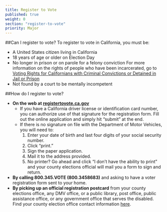 ```yaml
---
title: Register to Vote
published: true
weight: 0
section: "register-to-vote"
priority: Major
---
```


##Can I register to vote?
To register to vote in California, you must be:
- A United States citizen living in California
- 18 years of age or older on Election Day
- No longer in prison or on parole for a felony conviction
For more information on the rights of people who have been incarcerated, go to [Voting Rights for Californians with Criminal Convictions or Detained in Jail or Prison](http://www.sos.ca.gov/elections/voting-resources/new-voters/who-can-vote-california/voting-rights-californians/)
- Not found by a court to be mentally incompetent

##How do I register to vote?
- **On the web at [registertovote.ca.gov](https://www,registertovote.ca.gov)**
	- If you have a California driver license or identification card number, you can authorize use of that signature for the registration form.  Fill out the online application and simply hit “submit” at the end.
	- If there is no signature on file with the Department of Motor Vehicles, you will need to:
		1. Enter your date of birth and last four digits of your social security number.
		2. Click “print.”
		3. Sign the paper application.
        4. Mail it to the address provided.
        5. No printer? Go ahead and click “I don’t have the ability to print” and your county elections official will mail you a form to sign and return.
- **By calling 800.345.VOTE (800.3458683)** and asking to have a voter registration form sent to your home.
- **By picking up an official registration postcard** from your county elections 	office, any DMV office, or a public library, post office, public assistance 	office, or any government office that serves the disabled. Find your county election office contact information [here](http://www.sos.ca.gov/elections/voting-resources/new-voters/county-elections-offices/).



